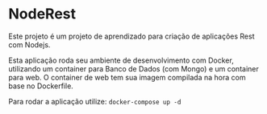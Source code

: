 # NodeRest

Este projeto é um projeto de aprendizado para criação de aplicações Rest com Nodejs.

Esta aplicação roda seu ambiente de desenvolvimento com Docker, utilizando um container para Banco de Dados (com Mongo) e um container para web. O container de web tem sua imagem compilada na hora com base no Dockerfile.

Para rodar a aplicação utilize:
`docker-compose up -d`
